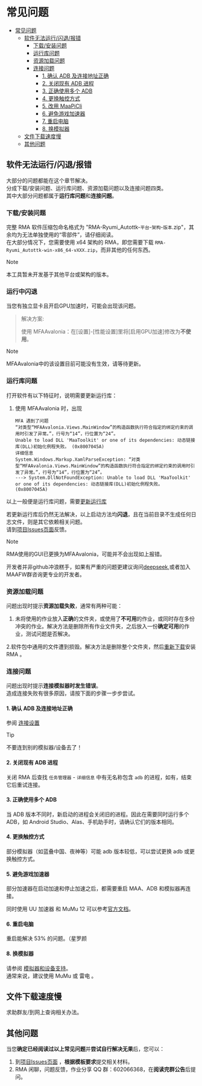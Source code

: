 # 常见问题

- [常见问题](#常见问题)
  - [软件无法运行/闪退/报错](#软件无法运行闪退报错)
    - [下载/安装问题](#下载安装问题)
    - [运行库问题](#运行库问题)
    - [资源加载问题](#资源加载问题)
    - [连接问题](#连接问题)
      - [1. 确认 ADB 及连接地址正确](#1-确认-adb-及连接地址正确)
      - [2. 关闭现有 ADB 进程](#2-关闭现有-adb-进程)
      - [3. 正确使用多个 ADB](#3-正确使用多个-adb)
      - [4. 更换触控方式](#4-更换触控方式)
      - [5. 改用 MaaPiCli](#5-改用-maapicli)
      - [6. 避免游戏加速器](#6-避免游戏加速器)
      - [7. 重启电脑](#7-重启电脑)
      - [8. 换模拟器](#8-换模拟器)
  - [文件下载速度慢](#文件下载速度慢)
  - [其他问题](#其他问题)

## 软件无法运行/闪退/报错

大部分的问题都能在这个章节解决。  
分成下载/安装问题、运行库问题、资源加载问题以及连接问题四类。  
其中大部分问题都属于**运行库问题**和**连接问题**。

### 下载/安装问题

完整 RMA 软件压缩包命名格式为 "RMA-Ryumi_Autottk-`平台`-`架构`-`版本`.zip"，其余均为无法单独使用的“零部件”，请仔细阅读。  
在大部分情况下，您需要使用 x64 架构的 RMA，即您需要下载 `RMA-Ryumi_Autottk-win-x86_64-vXXX.zip`，而非其他的任何东西。
> [!NOTE]
>
> 本工具暂未开发基于其他平台或架构的版本。

### 运行中闪退

当您有独立显卡且开启GPU加速时，可能会出现该问题。

> 解决方案:
>
> 使用 MFAAvalonia：在[设置]-[性能设置]里将[启用GPU加速]修改为**不使用**。

> [!NOTE]
>
> MFAAvalonia中的该设置目前可能没有生效，请等待更新。

### 运行库问题

打开软件有以下特征时，说明需要更新运行库：

1. 使用 MFAAvalonia 时，出现

    ```plaintext
    MFA 遇到了问题
    “对类型“MFAAvalonia.Views.MainWindow”的构造函数执行符合指定的绑定约束的调用时引发了异常。”，行号为“14”，行位置为“24”。
    Unable to load DLL 'MaaToolkit' or one of its dependencies: 动态链接库(DLL)初始化例程失败。 (0x8007045A)
    详细信息
    System.Windows.Markup.XamlParseException: “对类型“MFAAvalonia.Views.MainWindow”的构造函数执行符合指定的绑定约束的调用时引发了异常。”，行号为“14”，行位置为“24”。
    ---> System.DllNotFoundException: Unable to load DLL 'MaaToolkit' or one of its dependencies: 动态链接库(DLL)初始化例程失败。 (0x8007045A)
    ```

以上一般便是运行库问题，需要[更新运行库](./新手上路.md#2-安装运行库)

若更新运行库后仍然无法解决，以上启动方法均**闪退**，且在当前目录不生成任何日志文件，则是其它依赖相关问题。  
请到[项目Issues页面](https://github.com/Hirayama114514/RMA-Ryumi_Autottk/issues)反馈。
> [!NOTE]
>
> RMA使用的GUI已更换为MFAAvalonia，可能并不会出现如上报错。
>
> 开发者并非github冲浪糕手，如果有严重的问题更建议询问[deepseek](https://chat.deepseek.com/),或者加入MAAFW群咨询更专业的开发者。

### 资源加载问题

问题出现时提示**资源加载失败**，通常有两种可能：

1.  未将使用的作业放入**正确**的文件夹，或使用了**不可用**的作业，或同时存在多份冲突的作业。解决方法是删除所有作业文件夹，之后放入一份**确定可用**的作业，测试问题是否解决。

2.软件包中通用的文件遭到损毁。解决方法是删除整个文件夹，然后[重新下载](https://github.com/Hirayama114514/RMA-Ryumi_Autottk/releases)安装 RMA 。

### 连接问题

问题出现时提示**连接模拟器时发生错误**。  
造成连接失败有很多原因，请按下面的步骤一步步尝试。

#### 1. 确认 ADB 及连接地址正确

参阅 [连接设置](./连接设置.md#连接设置)

> [!TIP]
>
> 不要连到别的模拟器/设备去了！

#### 2. 关闭现有 ADB 进程

关闭 RMA 后查找 `任务管理器` - `详细信息` 中有无名称包含 `adb` 的进程，如有，结束它后重试连接。

#### 3. 正确使用多个 ADB

当 ADB 版本不同时，新启动的进程会关闭旧的进程。因此在需要同时运行多个 ADB，如 Android Studio、Alas、手机助手时，请确认它们的版本相同。

#### 4. 更换触控方式

部分模拟器（如蓝叠中国、夜神等）可能 adb 版本较低，可以尝试更换 adb 或更换触控方式。

#### 5. 避免游戏加速器

部分加速器在启动加速和停止加速之后，都需要重启 MAA、ADB 和模拟器再连接。

同时使用 UU 加速器 和 MuMu 12 可以参考[官方文档](https://mumu.163.com/help/20240321/35047_1144608.html)。

#### 6. 重启电脑

重启能解决 53% 的问题。（星罗颜

#### 8. 换模拟器

请参阅 [模拟器和设备支持](https://maa.plus/docs/zh-cn/manual/device/)。  
通常来说，建议使用 MuMu 或 雷电 。

## 文件下载速度慢

求助群友/到网上查询相关办法。

## 其他问题

当您**确定已经阅读过以上常见问题**并**尝试自行解决无果**后，您可以：

1. 到[项目Issues页面](https://github.com/MaaXYZ/M9A/issues) ，**根据模板要求**提交相关材料。
2. RMA 闲聊，问题反馈，作业分享 QQ 群：602066368，在**阅读完群公告**后提问。
